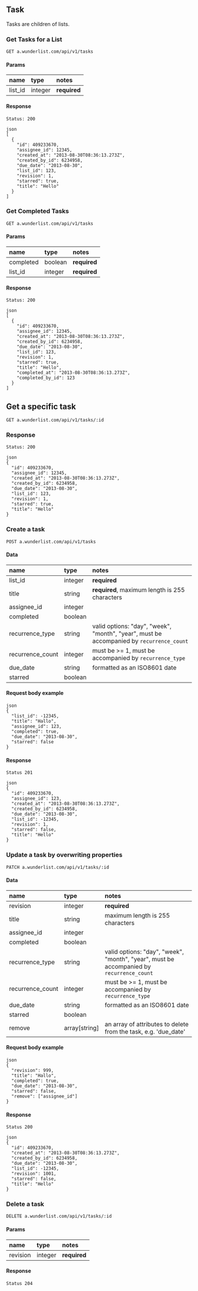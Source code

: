 ## Task

Tasks are children of lists.

### Get Tasks for a List

    GET a.wunderlist.com/api/v1/tasks

#### Params

name              | type    | notes
:-----------------|:--------|:------------
list_id           | integer | **required**

#### Response

    Status: 200

    json
    [
      {
        "id": 409233670,
        "assignee_id": 12345,
        "created_at": "2013-08-30T08:36:13.273Z",
        "created_by_id": 6234958,
        "due_date": "2013-08-30",
        "list_id": 123,
        "revision": 1,
        "starred": true,
        "title": "Hello"
      }
    ]

### Get Completed Tasks

    GET a.wunderlist.com/api/v1/tasks

#### Params

name              | type    | notes
:-----------------|:--------|:------------
completed         | boolean | **required**
list_id           | integer  | **required**

#### Response

    Status: 200

    json
    [
      {
        "id": 409233670,
        "assignee_id": 12345,
        "created_at": "2013-08-30T08:36:13.273Z",
        "created_by_id": 6234958,
        "due_date": "2013-08-30",
        "list_id": 123,
        "revision": 1,
        "starred": true,
        "title": "Hello",
        "completed_at": "2013-08-30T08:36:13.273Z",
        "completed_by_id": 123
      }
    ]

## Get a specific task

    GET a.wunderlist.com/api/v1/tasks/:id

### Response

    Status: 200

    json
    {
      "id": 409233670,
      "assignee_id": 12345,
      "created_at": "2013-08-30T08:36:13.273Z",
      "created_by_id": 6234958,
      "due_date": "2013-08-30",
      "list_id": 123,
      "revision": 1,
      "starred": true,
      "title": "Hello"
    }

### Create a task

    POST a.wunderlist.com/api/v1/tasks

#### Data

name              | type    | notes
:-----------------|:--------|:------------
list_id           | integer | **required**
title             | string  | **required**, maximum length is 255 characters
assignee_id       | integer
completed         | boolean
recurrence_type   | string  | valid options: "day", "week", "month", "year", must be accompanied by `recurrence_count`
recurrence_count  | integer | must be >= 1, must be accompanied by `recurrence_type`
due_date          | string  | formatted as an ISO8601 date
starred           | boolean

#### Request body example

    json
    {
      "list_id": -12345,
      "title": "Hallo",
      "assignee_id": 123,
      "completed": true,
      "due_date": "2013-08-30",
      "starred": false
    }

#### Response

    Status 201

    json
    {
      "id": 409233670,
      "assignee_id": 123,
      "created_at": "2013-08-30T08:36:13.273Z",
      "created_by_id": 6234958,
      "due_date": "2013-08-30",
      "list_id": -12345,
      "revision": 1,
      "starred": false,
      "title": "Hello"
    }

### Update a task by overwriting properties

    PATCH a.wunderlist.com/api/v1/tasks/:id

#### Data

name              | type          | notes
:-----------------|:--------------|:------------
revision          | integer       | **required**
title             | string        | maximum length is 255 characters
assignee_id       | integer
completed         | boolean
recurrence_type   | string        | valid options: "day", "week", "month", "year", must be accompanied by `recurrence_count`
recurrence_count  | integer       | must be >= 1, must be accompanied by `recurrence_type`
due_date          | string        | formatted as an ISO8601 date
starred           | boolean
remove            | array[string] | an array of attributes to delete from the task, e.g. 'due_date'

#### Request body example

    json
    {
      "revision": 999,
      "title": "Hallo",
      "completed": true,
      "due_date": "2013-08-30",
      "starred": false,
      "remove": ["assignee_id"]
    }

#### Response

    Status 200

    json
    {
      "id": 409233670,
      "created_at": "2013-08-30T08:36:13.273Z",
      "created_by_id": 6234958,
      "due_date": "2013-08-30",
      "list_id": -12345,
      "revision": 1001,
      "starred": false,
      "title": "Hello"
    }

### Delete a task

    DELETE a.wunderlist.com/api/v1/tasks/:id

#### Params

name              | type    | notes
:-----------------|:--------|:------------
revision          | integer | **required**

#### Response

    Status 204
